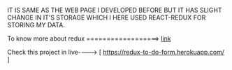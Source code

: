 IT  IS  SAME  AS  THE  WEB  PAGE  I  DEVELOPED  BEFORE  BUT  IT  HAS  SLIGHT  CHANGE  IN  IT'S  STORAGE  WHICH  I  HERE  USED  REACT-REDUX FOR  STORING  MY DATA.



To know more about redux ==================> [link](https://redux.js.org/)   


Check this project in live----> [ https://redux-to-do-form.herokuapp.com/ ]


